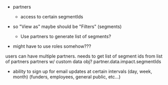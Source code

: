 - partners
  - access to certain segmentIds
- so "View as" maybe should be "Filters" (segments)
  - Use partners to generate list of segments?

- might have to use roles somehow???



users can have multiple partners. needs to get list of segment ids from list of partners
partners w/ custom data obj?
partner.data.impact.segmentIds




- ability to sign up for email updates at certain intervals (day, week, month) (funders, employees, general public, etc...)
